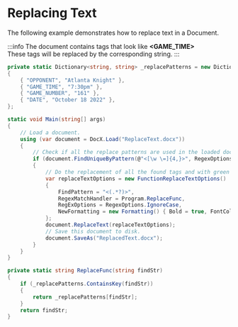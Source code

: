 # Replacing Text

The following example demonstrates how to replace text in a Document.

:::info
The document contains tags that look like **\<GAME_TIME\>**  
These tags will be replaced by the corresponding string.
:::

```csharp
private static Dictionary<string, string> _replacePatterns = new Dictionary<string, string>()
{
    { "OPPONENT", "Atlanta Knight" },
    { "GAME_TIME", "7:30pm" },
    { "GAME_NUMBER", "161" },
    { "DATE", "October 18 2022" },
};

static void Main(string[] args)
{
    // Load a document.
    using (var document = DocX.Load("ReplaceText.docx"))
    {
        // Check if all the replace patterns are used in the loaded document.
        if (document.FindUniqueByPattern(@"<[\w \=]{4,}>", RegexOptions.IgnoreCase).Count > 0)
        {
            // Do the replacement of all the found tags and with green bold strings.
            var replaceTextOptions = new FunctionReplaceTextOptions()
            {
                FindPattern = "<(.*?)>",
                RegexMatchHandler = Program.ReplaceFunc,
                RegExOptions = RegexOptions.IgnoreCase,
                NewFormatting = new Formatting() { Bold = true, FontColor = System.Drawing.Color.Green }
            };
            document.ReplaceText(replaceTextOptions);
            // Save this document to disk.
            document.SaveAs("ReplacedText.docx");
        }
    }
}

private static string ReplaceFunc(string findStr)
{
    if (_replacePatterns.ContainsKey(findStr))
    {
        return _replacePatterns[findStr];
    }
    return findStr;
}
```